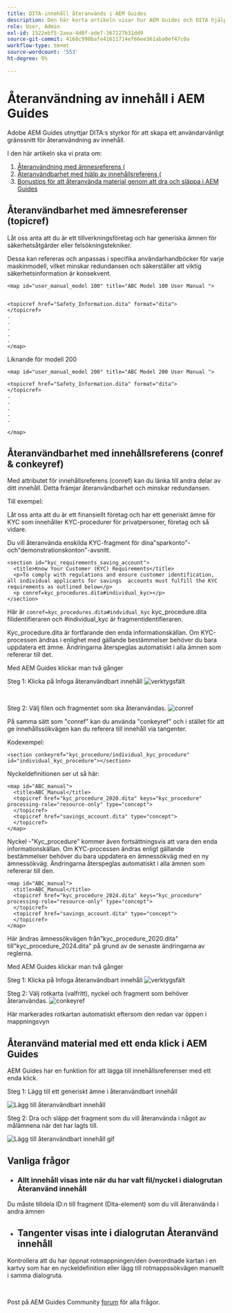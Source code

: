 ```yaml
---
title: DITA-innehåll återanvänds i AEM Guides
description: Den här korta artikeln visar hur AEM Guides och DITA hjälper dig att spara tid och arbete när du använder återanvändbarhet
role: User, Admin
exl-id: 1522ebf5-2aea-4d8f-ade7-367227b31dd9
source-git-commit: 4160c990bafe41611714ef66ee361aba0ef47c0a
workflow-type: tm+mt
source-wordcount: '553'
ht-degree: 0%

---
```


# Återanvändning av innehåll i AEM Guides

Adobe AEM Guides utnyttjar DITA:s styrkor för att skapa ett användarvänligt gränssnitt för återanvändning av innehåll.

I den här artikeln ska vi prata om:

1. [Återanvändning med ämnesreferens (](#reusability-using-topic-referencestopicref)
2. [Återanvändbarhet med hjälp av innehållsreferens (](#reusability-using-content-reference-conref--conkeyref)
3. [Bonustips för att återanvända material genom att dra och släppa i AEM Guides](#reuse-content-with-a-single-click-in-aem-guides)

## Återanvändbarhet med ämnesreferenser (topicref)



Låt oss anta att du är ett tillverkningsföretag och har generiska ämnen för säkerhetsåtgärder eller felsökningstekniker.

Dessa kan refereras och anpassas i specifika användarhandböcker för varje maskinmodell, vilket minskar redundansen och säkerställer att viktig säkerhetsinformation är konsekvent.

```
<map id="user_manual_model 100" title="ABC Model 100 User Manual ">


<topicref href="Safety_Information.dita" format="dita">
</topicref>
.
.
.
.
.
</map>
```


Liknande för modell 200

```
<map id="user_manual_model 200" title="ABC Model 200 User Manual ">

<topicref href="Safety_Information.dita" format="dita">
</topicref>
.
.
.
.
.
  
</map>
```

## Återanvändbarhet med innehållsreferens (conref &amp; conkeyref)

Med attributet för innehållsreferens (conref) kan du länka till andra delar av ditt innehåll. Detta främjar återanvändbarhet och minskar redundansen.

Till exempel:

Låt oss anta att du är ett finansiellt företag och har ett generiskt ämne för KYC som innehåller KYC-procedurer för privatpersoner, företag och så vidare.

Du vill återanvända enskilda KYC-fragment för dina&quot;sparkonto&quot;- och&quot;demonstrationskonton&quot;-avsnitt.

```
<section id="kyc_requirements_saving_account">
  <title>Know Your Customer (KYC) Requirements</title>
  <p>To comply with regulations and ensure customer identification, all individual applicants for savings  accounts must fulfill the KYC requirements as outlined below</p>
  <p conref=kyc_procedures.dita#individual_kyc></p>
</section>
```

Här är `conref=kyc_procedures.dita#indvidual_kyc` kyc_procedure.dita filidentifieraren och #individual_kyc är fragmentidentifieraren.

Kyc_procedure.dita är fortfarande den enda informationskällan. Om KYC-processen ändras i enlighet med gällande bestämmelser behöver du bara uppdatera ett ämne. Ändringarna återspeglas automatiskt i alla ämnen som refererar till det.

Med AEM Guides klickar man två gånger

Steg 1: Klicka på Infoga återanvändbart innehåll
![verktygsfält](../../assets/publishing/content-reusability_image1.png)

<br>

Steg 2: Välj filen och fragmentet som ska återanvändas.
![conref](../../assets/publishing/content-reusability_image2.png)

På samma sätt som &quot;conref&quot; kan du använda &quot;conkeyref&quot; och i stället för att ge innehållssökvägen kan du referera till innehåll via tangenter.

Kodexempel:

```
<section conkeyref="kyc_procedure/individual_kyc_procedure" id="individual_kyc_procedure"></section>
```

Nyckeldefinitionen ser ut så här:

```
<map id="ABC_manual">
  <title>ABC_Manual</title>
  <topicref href="kyc_procedure_2020.dita" keys="kyc_procedure" processing-role="resource-only" type="concept">
  </topicref>
  <topicref href="savings_account.dita" type="concept">
  </topicref>
</map>
```

Nyckel -&quot;Kyc_procedure&quot; kommer även fortsättningsvis att vara den enda informationskällan. Om KYC-processen ändras enligt gällande bestämmelser behöver du bara uppdatera en ämnessökväg med en ny ämnessökväg. Ändringarna återspeglas automatiskt i alla ämnen som refererar till den.

```
<map id="ABC_manual">
  <title>ABC_Manual</title>
  <topicref href="kyc_procedure_2024.dita" keys="kyc_procedure" processing-role="resource-only" type="concept">
  </topicref>
  <topicref href="savings_account.dita" type="concept">
  </topicref>
</map>
```

Här ändras ämnessökvägen från&quot;kyc_procedure_2020.dita&quot; till&quot;kyc_procedure_2024.dita&quot; på grund av de senaste ändringarna av reglerna.

Med AEM Guides klickar man två gånger

Steg 1: Klicka på Infoga återanvändbart innehåll
![verktygsfält](../../assets/publishing/content-reusability_image1.png)

Steg 2: Välj rotkarta (valfritt), nyckel och fragment som behöver återanvändas.
![conkeyref](../../assets/publishing/content-reusability_image3.png)

Här markerades rotkartan automatiskt eftersom den redan var öppen i mappningsvyn


## Återanvänd material med ett enda klick i AEM Guides

AEM Guides har en funktion för att lägga till innehållsreferenser med ett enda klick.

Steg 1: Lägg till ett generiskt ämne i återanvändbart innehåll

![Lägg till återanvändbart innehåll](../../assets/publishing/content-reusability_image4.png)

Steg 2: Dra och släpp det fragment som du vill återanvända i något av målämnena när det har lagts till.

![Lägg till återanvändbart innehåll gif](../../assets/publishing/content-reusability_image5.gif)



## Vanliga frågor

- ### Allt innehåll visas inte när du har valt fil/nyckel i dialogrutan Återanvänd innehåll

Du måste tilldela ID:n till fragment (Dita-element) som du vill återanvända i andra ämnen

- ## Tangenter visas inte i dialogrutan Återanvänd innehåll

Kontrollera att du har öppnat rotmappningen/den överordnade kartan i en kartvy som har en nyckeldefinition eller lägg till rotmappssökvägen manuellt i samma dialogruta.


<br>


Post på AEM Guides Community [forum](https://experienceleaguecommunities.adobe.com/t5/experience-manager-guides/ct-p/aem-xml-documentation) för alla frågor.

